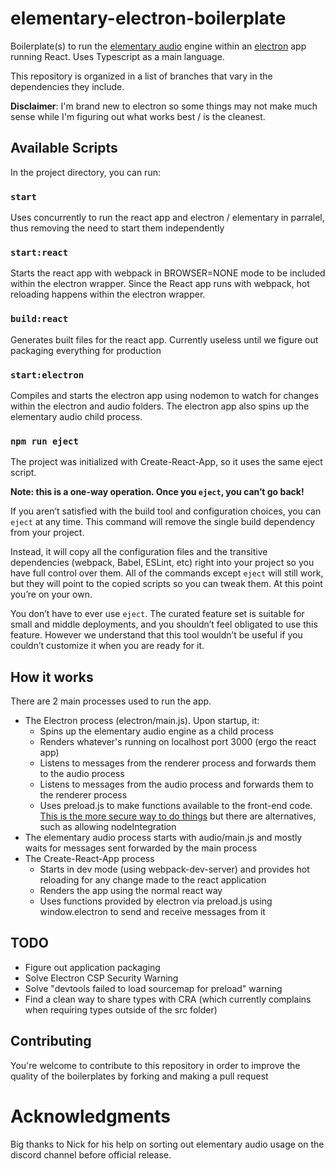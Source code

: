 # elementary-electron-boilerplate

Boilerplate(s) to run the [elementary audio](https://www.npmjs.com/package/@nick-thompson/elementary) engine within an [electron](https://www.electronjs.org/) app running React. Uses Typescript as a main language.

This repository is organized in a list of branches that vary in the dependencies they include.

**Disclaimer**: I'm brand new to electron so some things may not make much sense while I'm figuring out what works best / is the cleanest.

## Available Scripts

In the project directory, you can run:

### `start`

Uses concurrently to run the react app and electron / elementary in parralel, thus removing the need to start them independently

### `start:react`

Starts the react app with webpack in BROWSER=NONE mode to be included within the electron wrapper. Since the React app runs with webpack, hot reloading happens within the electron wrapper.

### `build:react`

Generates built files for the react app. Currently useless until we figure out packaging everything for production

### `start:electron`

Compiles and starts the electron app using nodemon to watch for changes within the electron and audio folders.
The electron app also spins up the elementary audio child process.

### `npm run eject`

The project was initialized with Create-React-App, so it uses the same eject script.

**Note: this is a one-way operation. Once you `eject`, you can’t go back!**

If you aren’t satisfied with the build tool and configuration choices, you can `eject` at any time. This command will remove the single build dependency from your project.

Instead, it will copy all the configuration files and the transitive dependencies (webpack, Babel, ESLint, etc) right into your project so you have full control over them. All of the commands except `eject` will still work, but they will point to the copied scripts so you can tweak them. At this point you’re on your own.

You don’t have to ever use `eject`. The curated feature set is suitable for small and middle deployments, and you shouldn’t feel obligated to use this feature. However we understand that this tool wouldn’t be useful if you couldn’t customize it when you are ready for it.

## How it works

There are 2 main processes used to run the app.

- The Electron process (electron/main.js). Upon startup, it:
  - Spins up the elementary audio engine as a child process
  - Renders whatever's running on localhost port 3000 (ergo the react app)
  - Listens to messages from the renderer process and forwards them to the audio process
  - Listens to messages from the audio process and forwards them to the renderer process
  - Uses preload.js to make functions available to the front-end code. [This is the more secure way to do things](https://github.com/electron/electron/issues/28504#issuecomment-813321192) but there are alternatives, such as allowing nodeIntegration
- The elementary audio process starts with audio/main.js and mostly waits for messages sent forwarded by the main process
- The Create-React-App process
  - Starts in dev mode (using webpack-dev-server) and provides hot reloading for any change made to the react application
  - Renders the app using the normal react way
  - Uses functions provided by electron via preload.js using window.electron to send and receive messages from it

## TODO

- Figure out application packaging
- Solve Electron CSP Security Warning
- Solve "devtools failed to load sourcemap for preload" warning
- Find a clean way to share types with CRA (which currently complains when requiring types outside of the src folder)

## Contributing

You're welcome to contribute to this repository in order to improve the quality of the boilerplates by forking and making a pull request

# Acknowledgments

Big thanks to Nick for his help on sorting out elementary audio usage on the discord channel before official release.
